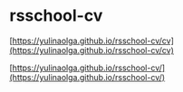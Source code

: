 # rsschool-cv

[https://yulinaolga.github.io/rsschool-cv/cv](https://yulinaolga.github.io/rsschool-cv/cv)

[https://yulinaolga.github.io/rsschool-cv/](https://yulinaolga.github.io/rsschool-cv/)

